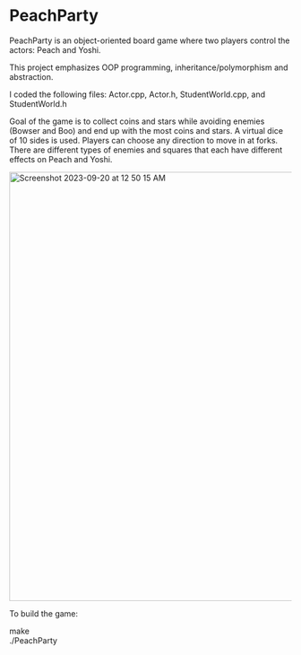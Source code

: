 # PeachParty

PeachParty is an object-oriented board game where two players control the actors: Peach and Yoshi. 

This project emphasizes OOP programming, inheritance/polymorphism and abstraction. 

I coded the following files: Actor.cpp, Actor.h, StudentWorld.cpp, and StudentWorld.h

Goal of the game is to collect coins and stars while avoiding enemies (Bowser and Boo) and end up with the most coins and stars. A virtual dice of 10 sides is used. Players can choose any direction to move in at forks. There are different types of enemies and squares that each have different effects on Peach and Yoshi. 

<img width="765" alt="Screenshot 2023-09-20 at 12 50 15 AM" src="https://github.com/josephhu7/PeachParty/assets/108597065/ec7cb94b-7fae-4b78-aa6a-0f5ca1d4cf38">

To build the game:

make\
./PeachParty
